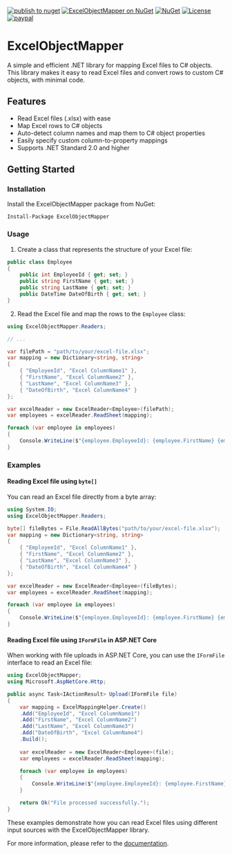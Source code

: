 [![publish to nuget](https://github.com/ShadyNagy/ExcelObjectMapper/actions/workflows/nugt-publish.yml/badge.svg)](https://github.com/ShadyNagy/ExcelObjectMapper/actions/workflows/nugt-publish.yml)
[![ExcelObjectMapper on NuGet](https://img.shields.io/nuget/v/ExcelObjectMapper?label=ExcelObjectMapper)](https://www.nuget.org/packages/ExcelObjectMapper/)
[![NuGet](https://img.shields.io/nuget/dt/ExcelObjectMapper)](https://www.nuget.org/packages/ExcelObjectMapper)
[![License](https://img.shields.io/badge/License-MIT-blue.svg)](https://github.com/ShadyNagy/ExcelObjectMapper/blob/main/LICENSE)
[![paypal](https://img.shields.io/badge/PayPal-tip%20me-green.svg?logo=paypal)](https://www.paypal.me/shadynagy)

# ExcelObjectMapper

A simple and efficient .NET library for mapping Excel files to C# objects. This library makes it easy to read Excel files and convert rows to custom C# objects, with minimal code.

## Features

- Read Excel files (.xlsx) with ease
- Map Excel rows to C# objects
- Auto-detect column names and map them to C# object properties
- Easily specify custom column-to-property mappings
- Supports .NET Standard 2.0 and higher

## Getting Started

### Installation

Install the ExcelObjectMapper package from NuGet:

```
Install-Package ExcelObjectMapper
```

### Usage

1. Create a class that represents the structure of your Excel file:

```csharp
public class Employee
{
    public int EmployeeId { get; set; }
    public string FirstName { get; set; }
    public string LastName { get; set; }
    public DateTime DateOfBirth { get; set; }
}
```
2. Read the Excel file and map the rows to the `Employee` class:

```csharp
using ExcelObjectMapper.Readers;

// ...

var filePath = "path/to/your/excel-file.xlsx";
var mapping = new Dictionary<string, string>
{
    { "EmployeeId", "Excel ColumnName1" },
    { "FirstName", "Excel ColumnName2" },
    { "LastName", "Excel ColumnName3" },
    { "DateOfBirth", "Excel ColumnName4" }
};

var excelReader = new ExcelReader<Employee>(filePath);
var employees = excelReader.ReadSheet(mapping);

foreach (var employee in employees)
{
    Console.WriteLine($"{employee.EmployeeId}: {employee.FirstName} {employee.LastName}");
}
```

### Examples

#### Reading Excel file using `byte[]`

You can read an Excel file directly from a byte array:

```csharp
using System.IO;
using ExcelObjectMapper.Readers;

byte[] fileBytes = File.ReadAllBytes("path/to/your/excel-file.xlsx");
var mapping = new Dictionary<string, string>
{
    { "EmployeeId", "Excel ColumnName1" },
    { "FirstName", "Excel ColumnName2" },
    { "LastName", "Excel ColumnName3" },
    { "DateOfBirth", "Excel ColumnName4" }
};

var excelReader = new ExcelReader<Employee>(fileBytes);
var employees = excelReader.ReadSheet(mapping);

foreach (var employee in employees)
{
    Console.WriteLine($"{employee.EmployeeId}: {employee.FirstName} {employee.LastName}");
}
```

#### Reading Excel file using `IFormFile` in ASP.NET Core

When working with file uploads in ASP.NET Core, you can use the `IFormFile` interface to read an Excel file:

```csharp
using ExcelObjectMapper;
using Microsoft.AspNetCore.Http;

public async Task<IActionResult> Upload(IFormFile file)
{
    var mapping = ExcelMappingHelper.Create()
    .Add("EmployeeId", "Excel ColumnName1")
    .Add("FirstName", "Excel ColumnName2")
    .Add("LastName", "Excel ColumnName3")
    .Add("DateOfBirth", "Excel ColumnName4")
    .Build();
    
    var excelReader = new ExcelReader<Employee>(file);
    var employees = excelReader.ReadSheet(mapping);

    foreach (var employee in employees)
    {
        Console.WriteLine($"{employee.EmployeeId}: {employee.FirstName} {employee.LastName}");
    }

    return Ok("File processed successfully.");
}
```

These examples demonstrate how you can read Excel files using different input sources with the ExcelObjectMapper library.

For more information, please refer to the [documentation](https://github.com/ShadyNagy/ExcelObjectMapper/blob/main/README.md).
